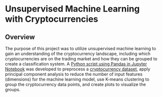 # Unsupervised Machine Learning with Cryptocurrencies

## Overview
The purpose of this project was to utilize unsupervised machine learning to gain an understanding of the cryptocurrency landscape, including which cryptocurrencies are on the trading market and how they can be grouped to create a classification system. A [Python script using Pandas in Jupyter Notebook](crypto_clustering.ipynb) was developed to preprocess a [cryptocurrency dataset](Resources/crypto_data.csv), apply principal component analysis to reduce the number of input features (dimensions) for the machine learning model, use K-means clustering to group the cryptocurrency data points, and create plots to visualize the groups.

